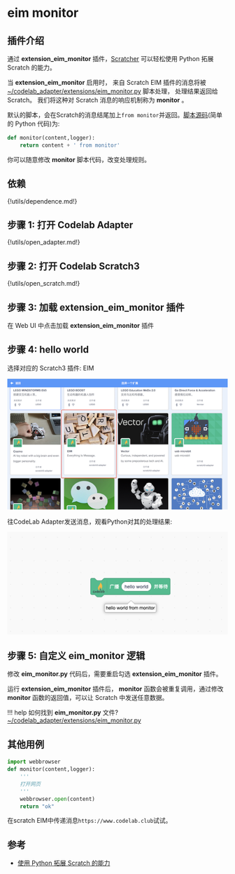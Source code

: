 # eim monitor

## 插件介绍

通过 **extension_eim_monitor** 插件，[Scratcher](https://en.scratch-wiki.info/wiki/Scratcher) 可以轻松使用 Python 拓展 Scratch 的能力。

当 **extension_eim_monitor** 启用时， 来自 Scratch EIM 插件的消息将被 [~/codelab_adapter/extensions/eim_monitor.py](/user_guide/FAQ/#_1) 脚本处理， 处理结果返回给 Scratch。 我们将这种对 Scratch 消息的响应机制称为 **monitor** 。

默认的脚本，会在Scratch的消息结尾加上`from monitor`并返回。[脚本源码](https://github.com/Scratch3Lab/codelab_adapter_extensions/blob/master/extensions_v2/eim_monitor.py)(简单的 Python 代码)为:

```python
def monitor(content,logger):
    return content + ' from monitor'
```

你可以随意修改 **monitor** 脚本代码，改变处理规则。

## 依赖

{!utils/dependence.md!}

## 步骤 1: 打开 Codelab Adapter

{!utils/open_adapter.md!}

## 步骤 2: 打开 Codelab Scratch3

{!utils/open_scratch.md!}

## 步骤 3: 加载 extension_eim_monitor 插件

在 Web UI 中点击加载 **extension_eim_monitor** 插件

## 步骤 4: hello world

选择对应的 Scratch3 插件: EIM

<img width="600px" src="/img/v2/scratch3_extensions_eim.png"/>

往CodeLab Adapter发送消息，观看Python对其的处理结果:

<img width="600px" src="/img/v2/scratch_monitor_run.png"/>

## 步骤 5: 自定义 eim_monitor 逻辑
修改 **eim_monitor.py** 代码后，需要重启勾选 **extension_eim_monitor** 插件。

运行 **extension_eim_monitor** 插件后， **monitor** 函数会被重复调用，通过修改 **monitor** 函数的返回值，可以让 Scratch 中发送任意数据。

!!! help
    如何找到 **eim_monitor.py** 文件? [~/codelab_adapter/extensions/eim_monitor.py](/user_guide/FAQ/#_1)

## 其他用例
```python
import webbrowser
def monitor(content,logger):
    '''
    打开网页
    '''
    webbrowser.open(content)
    return "ok"
```

在scratch EIM中传递消息`https://www.codelab.club`试试。

## 参考

- [使用 Python 拓展 Scratch 的能力](https://blog.just4fun.site/scratch-adapter-eim-script.html)

